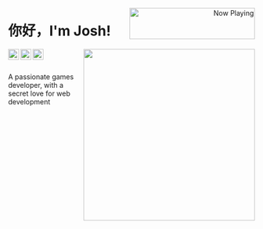 <p align="right">
   <a href="https://now-playing-joshlmao.vercel.app/now-playing?open" target="notarget">
    <img src="https://now-playing-joshlmao.vercel.app/now-playing" width="256" height="64" alt="Now Playing" align="right"></img>
  </a>
</p>

<p align="center">
  <h1>你好，I'm Josh!</h1>
</p>

<img align='right' width="350" src="https://github-readme-stats.vercel.app/api?username=joshlmao&show_icons=true&theme=tokyonight">

<a href="https://twitter.com/joshlmao">
  <img align="left" width="22px" src="https://cdn.jsdelivr.net/npm/simple-icons@v3/icons/twitter.svg" />
</a>
<a href="https://www.linkedin.com/in/joshshepherd-/">
  <img align="left"  width="22px" src="https://cdn.jsdelivr.net/npm/simple-icons@v3/icons/linkedin.svg" />
</a>
<a href="https://github.com/joshlmao">
  <img align="left" alt="Ajay's Github" width="22px" src="https://cdn.jsdelivr.net/npm/simple-icons@v3/icons/github.svg" />
</a>
<br/><br/>

A passionate games developer, with a secret love for web development

<!--
**JoshLmao/JoshLmao** is a ✨ _special_ ✨ repository because its `README.md` (this file) appears on your GitHub profile.

Here are some ideas to get you started:

- 🔭 I’m currently working on ...
- 🌱 I’m currently learning ...
- 👯 I’m looking to collaborate on ...
- 🤔 I’m looking for help with ...
- 💬 Ask me about ...
- 📫 How to reach me: ...
- 😄 Pronouns: ...
- ⚡ Fun fact: ...
-->
